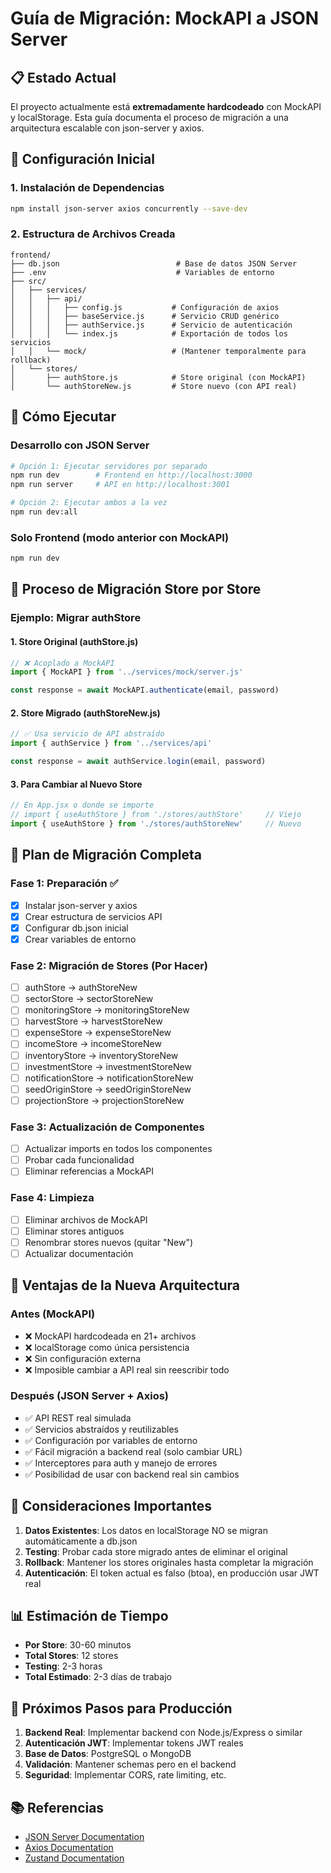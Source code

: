 # Guía de Migración: MockAPI a JSON Server

## 📋 Estado Actual

El proyecto actualmente está **extremadamente hardcodeado** con MockAPI y localStorage. Esta guía documenta el proceso de migración a una arquitectura escalable con json-server y axios.

## 🚀 Configuración Inicial

### 1. Instalación de Dependencias
```bash
npm install json-server axios concurrently --save-dev
```

### 2. Estructura de Archivos Creada
```
frontend/
├── db.json                          # Base de datos JSON Server
├── .env                             # Variables de entorno
├── src/
│   ├── services/
│   │   ├── api/
│   │   │   ├── config.js           # Configuración de axios
│   │   │   ├── baseService.js      # Servicio CRUD genérico
│   │   │   ├── authService.js      # Servicio de autenticación
│   │   │   └── index.js            # Exportación de todos los servicios
│   │   └── mock/                   # (Mantener temporalmente para rollback)
│   └── stores/
│       ├── authStore.js            # Store original (con MockAPI)
│       └── authStoreNew.js         # Store nuevo (con API real)
```

## 🔧 Cómo Ejecutar

### Desarrollo con JSON Server
```bash
# Opción 1: Ejecutar servidores por separado
npm run dev        # Frontend en http://localhost:3000
npm run server     # API en http://localhost:3001

# Opción 2: Ejecutar ambos a la vez
npm run dev:all
```

### Solo Frontend (modo anterior con MockAPI)
```bash
npm run dev
```

## 📝 Proceso de Migración Store por Store

### Ejemplo: Migrar authStore

#### 1. Store Original (authStore.js)
```javascript
// ❌ Acoplado a MockAPI
import { MockAPI } from '../services/mock/server.js'

const response = await MockAPI.authenticate(email, password)
```

#### 2. Store Migrado (authStoreNew.js)
```javascript
// ✅ Usa servicio de API abstraído
import { authService } from '../services/api'

const response = await authService.login(email, password)
```

#### 3. Para Cambiar al Nuevo Store
```javascript
// En App.jsx o donde se importe
// import { useAuthStore } from './stores/authStore'     // Viejo
import { useAuthStore } from './stores/authStoreNew'     // Nuevo
```

## 🔄 Plan de Migración Completa

### Fase 1: Preparación ✅
- [x] Instalar json-server y axios
- [x] Crear estructura de servicios API
- [x] Configurar db.json inicial
- [x] Crear variables de entorno

### Fase 2: Migración de Stores (Por Hacer)
- [ ] authStore → authStoreNew
- [ ] sectorStore → sectorStoreNew
- [ ] monitoringStore → monitoringStoreNew
- [ ] harvestStore → harvestStoreNew
- [ ] expenseStore → expenseStoreNew
- [ ] incomeStore → incomeStoreNew
- [ ] inventoryStore → inventoryStoreNew
- [ ] investmentStore → investmentStoreNew
- [ ] notificationStore → notificationStoreNew
- [ ] seedOriginStore → seedOriginStoreNew
- [ ] projectionStore → projectionStoreNew

### Fase 3: Actualización de Componentes
- [ ] Actualizar imports en todos los componentes
- [ ] Probar cada funcionalidad
- [ ] Eliminar referencias a MockAPI

### Fase 4: Limpieza
- [ ] Eliminar archivos de MockAPI
- [ ] Eliminar stores antiguos
- [ ] Renombrar stores nuevos (quitar "New")
- [ ] Actualizar documentación

## 🎯 Ventajas de la Nueva Arquitectura

### Antes (MockAPI)
- ❌ MockAPI hardcodeada en 21+ archivos
- ❌ localStorage como única persistencia
- ❌ Sin configuración externa
- ❌ Imposible cambiar a API real sin reescribir todo

### Después (JSON Server + Axios)
- ✅ API REST real simulada
- ✅ Servicios abstraídos y reutilizables
- ✅ Configuración por variables de entorno
- ✅ Fácil migración a backend real (solo cambiar URL)
- ✅ Interceptores para auth y manejo de errores
- ✅ Posibilidad de usar con backend real sin cambios

## 🚨 Consideraciones Importantes

1. **Datos Existentes**: Los datos en localStorage NO se migran automáticamente a db.json
2. **Testing**: Probar cada store migrado antes de eliminar el original
3. **Rollback**: Mantener los stores originales hasta completar la migración
4. **Autenticación**: El token actual es falso (btoa), en producción usar JWT real

## 📊 Estimación de Tiempo

- **Por Store**: 30-60 minutos
- **Total Stores**: 12 stores
- **Testing**: 2-3 horas
- **Total Estimado**: 2-3 días de trabajo

## 🔗 Próximos Pasos para Producción

1. **Backend Real**: Implementar backend con Node.js/Express o similar
2. **Autenticación JWT**: Implementar tokens JWT reales
3. **Base de Datos**: PostgreSQL o MongoDB
4. **Validación**: Mantener schemas pero en el backend
5. **Seguridad**: Implementar CORS, rate limiting, etc.

## 📚 Referencias

- [JSON Server Documentation](https://github.com/typicode/json-server)
- [Axios Documentation](https://axios-http.com/)
- [Zustand Documentation](https://github.com/pmndrs/zustand)